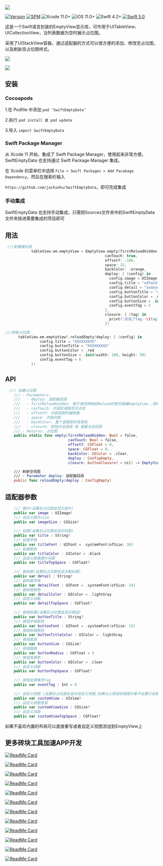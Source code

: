 ![](Image/logo.png)

[![Version](https://img.shields.io/cocoapods/v/SwiftEmptyData.svg?style=flat)](http://cocoapods.org/pods/SwiftEmptyData)
[![SPM](https://img.shields.io/badge/SPM-supported-DE5C43.svg?style=flat)](https://swift.org/package-manager/)
![Xcode 11.0+](https://img.shields.io/badge/Xcode-11.0%2B-blue.svg)
![iOS 11.0+](https://img.shields.io/badge/iOS-11.0%2B-blue.svg)
![Swift 4.2+](https://img.shields.io/badge/Swift-4.2%2B-orange.svg)
[![Swift 5.0](https://img.shields.io/badge/Swift-5.0-green.svg?style=flat)](https://developer.apple.com/swift/)

这是一个Swift语言封装的EmptyView显示库，可作用于UITableView、UICollectionView，当列表数据为空时展示占位图。

采用了UIStackView容器，通过适配器的方式可以很方便的添加、修改空占位图，以及刷新空占位图样式。

![](Image/1.gif)

![](Image/1.png)

## 安装

### Cocoapods

1.在 Podfile 中添加 `pod ‘SwiftEmptyData’`

2.执行 `pod install 或 pod update`

3.导入 `import SwiftEmptyData`

### Swift Package Manager

从 Xcode 11 开始，集成了 Swift Package Manager，使用起来非常方便。SwiftEmptyData 也支持通过 Swift Package Manager 集成。

在 Xcode 的菜单栏中选择 `File > Swift Packages > Add Pacakage Dependency`，然后在搜索栏输入

`https://github.com/jackiehu/SwiftEmptyData`，即可完成集成

### 手动集成

SwiftEmptyData 也支持手动集成，只需把Sources文件夹中的SwiftEmptyData文件夹拖进需要集成的项目即可

## 用法

```swift
 ///配置展位图  
			tableView.em.emptyView = EmptyView.empty(firstReloadHidden: false,
                                              canTouch: true,
                                              offsetY: -100,
                                              space: 15,
                                              backColor: .orange,
                                              deploy: { (config) in
                                                config.image = UIImage.init(named: "XX")
                                                config.title = "sdfasd"
                                                config.detail = "asdasd"
                                                config.buttonTitle = "asdasdasd"
                                                config.buttonColor = .orange
                                                config.buttonSize = .init(width: 200, height: 50)
                                                config.eventTag = 2
                                              },
                                              closure: { (tag) in
                                                print("点击了tag--\(tag)")
                                              })

///刷新占位图
      tableView.em.emptyView?.reloadEmpty(deploy: { (config) in
                config.title = "XXXXXXXXX"
                config.buttonTitle = "XXXXXXXXX"
                config.buttonColor = .red
                config.buttonSize = .init(width: 100, height: 50)
                config.eventTag = 6
            })

```



## API

```swift
  /// 创建占位图
    /// - Parameters:
    ///   - deploy: 适配器回调
    ///   - firstReloadHidden: 用于请求网络前Reload时暂时隐藏emptyView ,网络回来后会根据当前的tableView/collectionView的 DataSource来自动判断是否显示emptyView,不请求网络默认为false
    ///   - canTouch: 内容区域是否可点击
    ///   - offsetY: 内容视图的偏移量
    ///   - space: 内容间距
    ///   - backColor: 整个遮罩层的背景色
    ///   - closure: 按钮点击回调 或 容器点击回调
    /// - Returns: 占位图
    public static func empty(firstReloadHidden: Bool = false,
                             canTouch: Bool = false,
                             offsetY: CGFloat = 0,
                             space: CGFloat = 0,
                             backColor: UIColor = .clear,
                             deploy : ConfigEmpty,
                             closure: buttonClosure? = nil) -> EmptyView

    /// 刷新空视图
    /// - Parameter deploy: 适配器回调
    public func reloadEmpty(deploy : ConfigEmpty)
```

## 适配器参数

```swift
    /// 图片(设置后占位图会显示图片)
    public var image : UIImage?
    /// 自定义图片size
    public var imageSize : CGSize?
    
    /// 标题(设置后占位图会显示标题)
    public var title : String?
    /// 标题字体
    public var titleFont : UIFont = .systemFont(ofSize: 30)
    /// 标题颜色
    public var titleColor : UIColor = .black
    /// 自定义距离图片间距
    public var titleTopSpace : CGFloat?
    
    /// 副标题(设置后占位图会显示副标题)
    public var detail : String?
    /// 副标题字体
    public var detailFont : UIFont = .systemFont(ofSize: 14)
    /// 副标题颜色
    public var detailColor : UIColor = .lightGray
    /// 自定义间距
    public var detailTopSpace : CGFloat?
    
    /// 按钮标题(设置后占位图会显示按钮)
    public var buttonTitle : String?
    /// 按钮字体颜色
    public var buttonFont : UIFont = .systemFont(ofSize: 15)
    /// 按钮标题颜色
    public var buttonTitleColor : UIColor = .lightGray
    /// 按钮宽高
    public var buttonSize : CGSize?
    /// 按钮圆角
    public var buttonRadius : CGFloat = 5
    /// 按钮背景色
    public var buttonColor : UIColor = .clear
    /// 自定义间距
    public var buttonTopSpace : CGFloat?
    
    /// 按钮处理事件tag
    public var eventTag : Int = 0
    
    /// 自定义视图 (设置后占位图会显示自定义视图,如果以上按钮标题图片都不设置只设置自定义视图则只展示自定义视图,内部点击事件自行处理)
    public var customView : UIView?
    /// 自定义视图宽高
    public var customViewSize : CGSize?
    /// 自定义间距
    public var customViewTopSpace : CGFloat?
```

如果不喜欢内置的布局可以直接重写或者自定义视图添加到EmptyView上

## 更多砖块工具加速APP开发

[![ReadMe Card](https://github-readme-stats.vercel.app/api/pin/?username=jackiehu&repo=SwiftBrick&theme=radical&locale=cn)](https://github.com/jackiehu/SwiftBrick)

[![ReadMe Card](https://github-readme-stats.vercel.app/api/pin/?username=jackiehu&repo=SwiftMediator&theme=radical&locale=cn)](https://github.com/jackiehu/SwiftMediator)

[![ReadMe Card](https://github-readme-stats.vercel.app/api/pin/?username=jackiehu&repo=SwiftShow&theme=radical&locale=cn)](https://github.com/jackiehu/SwiftShow)

[![ReadMe Card](https://github-readme-stats.vercel.app/api/pin/?username=jackiehu&repo=SwiftLog&theme=radical&locale=cn)](https://github.com/jackiehu/SwiftLog)

[![ReadMe Card](https://github-readme-stats.vercel.app/api/pin/?username=jackiehu&repo=SwiftyForm&theme=radical&locale=cn)](https://github.com/jackiehu/SwiftyForm)

[![ReadMe Card](https://github-readme-stats.vercel.app/api/pin/?username=jackiehu&repo=SwiftPageView&theme=radical&locale=cn)](https://github.com/jackiehu/SwiftPageView)

[![ReadMe Card](https://github-readme-stats.vercel.app/api/pin/?username=jackiehu&repo=JHTabBarController&theme=radical&locale=cn)](https://github.com/jackiehu/JHTabBarController)

[![ReadMe Card](https://github-readme-stats.vercel.app/api/pin/?username=jackiehu&repo=SwiftMesh&theme=radical&locale=cn)](https://github.com/jackiehu/SwiftMesh)

[![ReadMe Card](https://github-readme-stats.vercel.app/api/pin/?username=jackiehu&repo=SwiftNotification&theme=radical&locale=cn)](https://github.com/jackiehu/SwiftNotification)

[![ReadMe Card](https://github-readme-stats.vercel.app/api/pin/?username=jackiehu&repo=SwiftNetSwitch&theme=radical&locale=cn)](https://github.com/jackiehu/SwiftNetSwitch)

[![ReadMe Card](https://github-readme-stats.vercel.app/api/pin/?username=jackiehu&repo=SwiftButton&theme=radical&locale=cn)](https://github.com/jackiehu/SwiftButton)

[![ReadMe Card](https://github-readme-stats.vercel.app/api/pin/?username=jackiehu&repo=SwiftDatePicker&theme=radical&locale=cn)](https://github.com/jackiehu/SwiftDatePicker)
